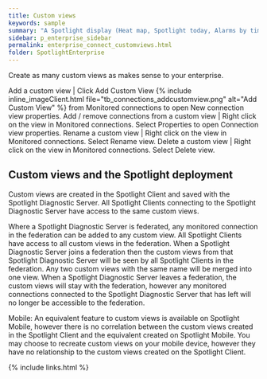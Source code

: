 ```yaml
---
title: Custom views
keywords: sample
summary: "A Spotlight display (Heat map, Spotlight today, Alarms by time or Alarm log) can be filtered to the connections in the custom view."
sidebar: p_enterprise_sidebar
permalink: enterprise_connect_customviews.html
folder: SpotlightEnterprise
---
```




Create as many custom views as makes sense to your enterprise.

Add a custom view | Click Add Custom View {% include inline_imageClient.html file="tb_connections_addcustomview.png" alt="Add Custom View" %} from Monitored connections to open New connection view properties.
 Add / remove connections from a custom view | Right click on the view in Monitored connections. Select Properties to open Connection view properties.
Rename a custom view | Right click on the view in Monitored connections. Select Rename view.
Delete a custom view | Right click on the view in Monitored connections. Select Delete view.

## Custom views and the Spotlight deployment

Custom views are created in the Spotlight Client and saved with the Spotlight Diagnostic Server. All Spotlight Clients connecting to the Spotlight Diagnostic Server have access to the same custom views.

Where a Spotlight Diagnostic Server is federated, any monitored connection in the federation can be added to any custom view. All Spotlight Clients have access to all custom views in the federation. When a Spotlight Diagnostic Server joins a federation then the custom views from that Spotlight Diagnostic Server will be seen by all Spotlight Clients in the federation. Any two custom views with the same name will be merged into one view. When a Spotlight Diagnostic Server leaves a federation, the custom views will stay with the federation, however any monitored connections connected to the Spotlight Diagnostic Server that has left will no longer be accessible to the federation.

Mobile: An equivalent feature to custom views is available on Spotlight Mobile, however there is no correlation between the custom views created in the Spotlight Client and the equivalent created on Spotlight Mobile. You may choose to recreate custom views on your mobile device, however they have no relationship to the custom views created on the Spotlight Client.

{% include links.html %}

